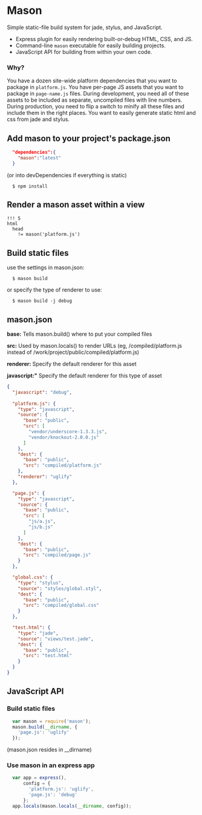 # Mason

Simple static-file build system for jade, stylus, and JavaScript.

- Express plugin for easily rendering built-or-debug HTML, CSS, and JS.
- Command-line `mason` executable for easily building projects.
- JavaScript API for building from within your own code.

### Why?

You have a dozen site-wide platform dependencies that you want to package in `platform.js`.
You have per-page JS assets that you want to package in `page-name.js` files.
During development, you need all of these assets to be included as separate, uncompiled files with line numbers.
During production, you need to flip a switch to minify all these files and include them in the right places.
You want to easily generate static html and css from jade and stylus.

## Add mason to your project's package.json
```json
  "dependencies":{
    "mason":"latest"
  }
```
(or into devDependencies if everything is static)
```shell
  $ npm install
```

## Render a mason asset within a view
```jade
!!! 5
html
  head
    != mason('platform.js')
```

## Build static files
use the settings in mason.json:
```shell
  $ mason build
```
or specify the type of renderer to use:
```shell
  $ mason build -j debug
```

## mason.json

**base:** Tells mason.build() where to put your compiled files

**src:** Used by mason.locals() to render URLs (eg, /compiled/platform.js instead of /work/project/public/compiled/platform.js)

**renderer:** Specify the default renderer for this asset

**javascript:"** Specify the default renderer for this type of asset

```json
{
  "javascript": "debug",
  
  "platform.js": {
    "type": "javascript",
    "source": {
      "base": "public",
      "src": [
        "vendor/underscore-1.3.3.js",
        "vendor/knockout-2.0.0.js"
      ]
    },
    "dest": {
      "base": "public",
      "src": "compiled/platform.js"
    },
    "renderer": "uglify"
  },

  "page.js": {
    "type": "javascript",
    "source": {
      "base": "public",
      "src": [
        "js/a.js",
        "js/b.js"
      ]
    },
    "dest": {
      "base": "public",
      "src": "compiled/page.js"
    }
  },

  "global.css": {
    "type": "stylus",
    "source": "styles/global.styl",
    "dest": {
      "base": "public",
      "src": "compiled/global.css"
    }
  },

  "test.html": {
    "type": "jade",
    "source": "views/test.jade",
    "dest": {
      "base": "public",
      "src": "test.html"
    }
  }
}
```

## JavaScript API

### Build static files
```javascript
  var mason = require('mason');
  mason.build(__dirname, {
    'page.js': 'uglify'
  });
```
(mason.json resides in __dirname)

### Use mason in an express app
```javascript
  var app = express(),
      config = {
        'platform.js': 'uglify',
        'page.js': 'debug'
      };
  app.locals(mason.locals(__dirname, config));
```